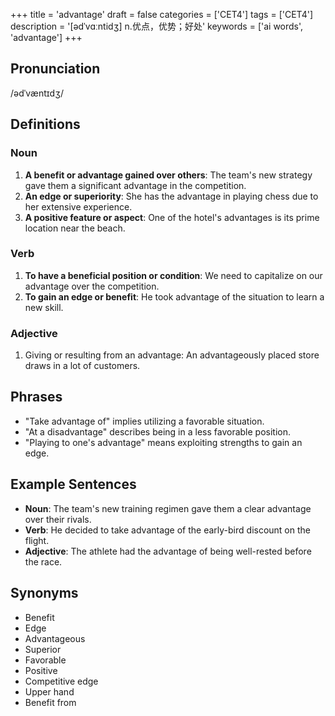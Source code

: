 +++
title = 'advantage'
draft = false
categories = ['CET4']
tags = ['CET4']
description = '[ədˈvɑːntidʒ] n.优点，优势；好处'
keywords = ['ai words', 'advantage']
+++

## Pronunciation
/ədˈvæntɪdʒ/

## Definitions
### Noun
1. **A benefit or advantage gained over others**: The team's new strategy gave them a significant advantage in the competition.
2. **An edge or superiority**: She has the advantage in playing chess due to her extensive experience.
3. **A positive feature or aspect**: One of the hotel's advantages is its prime location near the beach.

### Verb
1. **To have a beneficial position or condition**: We need to capitalize on our advantage over the competition.
2. **To gain an edge or benefit**: He took advantage of the situation to learn a new skill.

### Adjective
1. Giving or resulting from an advantage: An advantageously placed store draws in a lot of customers.

## Phrases
- "Take advantage of" implies utilizing a favorable situation.
- "At a disadvantage" describes being in a less favorable position.
- "Playing to one's advantage" means exploiting strengths to gain an edge.

## Example Sentences
- **Noun**: The team's new training regimen gave them a clear advantage over their rivals.
- **Verb**: He decided to take advantage of the early-bird discount on the flight.
- **Adjective**: The athlete had the advantage of being well-rested before the race.

## Synonyms
- Benefit
- Edge
- Advantageous
- Superior
- Favorable
- Positive
- Competitive edge
- Upper hand
- Benefit from
